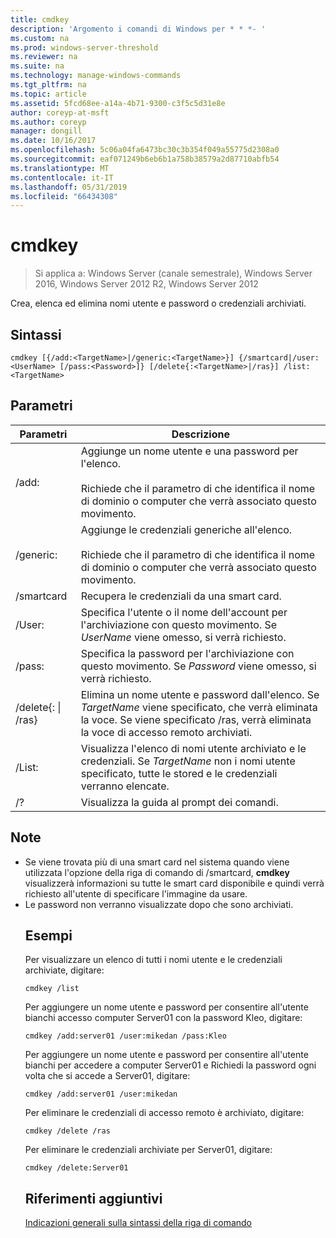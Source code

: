 ```yaml
---
title: cmdkey
description: 'Argomento i comandi di Windows per * * *- '
ms.custom: na
ms.prod: windows-server-threshold
ms.reviewer: na
ms.suite: na
ms.technology: manage-windows-commands
ms.tgt_pltfrm: na
ms.topic: article
ms.assetid: 5fcd68ee-a14a-4b71-9300-c3f5c5d31e8e
author: coreyp-at-msft
ms.author: coreyp
manager: dongill
ms.date: 10/16/2017
ms.openlocfilehash: 5c06a04fa6473bc30c3b354f049a55775d2308a0
ms.sourcegitcommit: eaf071249b6eb6b1a758b38579a2d87710abfb54
ms.translationtype: MT
ms.contentlocale: it-IT
ms.lasthandoff: 05/31/2019
ms.locfileid: "66434308"
---
```

# <a name="cmdkey"></a>cmdkey

>Si applica a: Windows Server (canale semestrale), Windows Server 2016, Windows Server 2012 R2, Windows Server 2012

Crea, elenca ed elimina nomi utente e password o credenziali archiviati.

## <a name="syntax"></a>Sintassi
```
cmdkey [{/add:<TargetName>|/generic:<TargetName>}] {/smartcard|/user:<UserName> [/pass:<Password>]} [/delete{:<TargetName>|/ras}] /list:<TargetName>
```
## <a name="parameters"></a>Parametri

|             Parametri             |                                                                                    Descrizione                                                                                     |
|------------------------------------|------------------------------------------------------------------------------------------------------------------------------------------------------------------------------------|
|         /add:<TargetName>          | Aggiunge un nome utente e una password per l'elenco.<br /><br />Richiede che il parametro di <TargetName> che identifica il nome di dominio o computer che verrà associato questo movimento. |
|       /generic:<TargetName>        |   Aggiunge le credenziali generiche all'elenco.<br /><br />Richiede che il parametro di <TargetName> che identifica il nome di dominio o computer che verrà associato questo movimento.    |
|             /smartcard             |                                                                    Recupera le credenziali da una smart card.                                                                     |
|          /User:<UserName>          |                                 Specifica l'utente o il nome dell'account per l'archiviazione con questo movimento. Se *UserName* viene omesso, si verrà richiesto.                                  |
|          /pass:<Password>          |                                       Specifica la password per l'archiviazione con questo movimento. Se *Password* viene omesso, si verrà richiesto.                                        |
| /delete{:<TargetName> &#124; /ras} |  Elimina un nome utente e password dall'elenco. Se *TargetName* viene specificato, che verrà eliminata la voce. Se viene specificato /ras, verrà eliminata la voce di accesso remoto archiviati.   |
|         /List:<TargetName>         |                  Visualizza l'elenco di nomi utente archiviato e le credenziali. Se *TargetName* non i nomi utente specificato, tutte le stored e le credenziali verranno elencate.                   |
|                 /?                 |                                                                        Visualizza la guida al prompt dei comandi.                                                                        |

## <a name="remarks"></a>Note
- Se viene trovata più di una smart card nel sistema quando viene utilizzata l'opzione della riga di comando di /smartcard, **cmdkey** visualizzerà informazioni su tutte le smart card disponibile e quindi verrà richiesto all'utente di specificare l'immagine da usare.
- Le password non verranno visualizzate dopo che sono archiviati.
  ## <a name="BKMK_examples"></a>Esempi
  Per visualizzare un elenco di tutti i nomi utente e le credenziali archiviate, digitare:
  ```
  cmdkey /list
  ```
  Per aggiungere un nome utente e password per consentire all'utente bianchi accesso computer Server01 con la password Kleo, digitare:
  ```
  cmdkey /add:server01 /user:mikedan /pass:Kleo
  ```
  Per aggiungere un nome utente e password per consentire all'utente bianchi per accedere a computer Server01 e Richiedi la password ogni volta che si accede a Server01, digitare:
  ```
  cmdkey /add:server01 /user:mikedan
  ```
  Per eliminare le credenziali di accesso remoto è archiviato, digitare:
  ```
  cmdkey /delete /ras
  ```
  Per eliminare le credenziali archiviate per Server01, digitare:
  ```
  cmdkey /delete:Server01
  ```
  ## <a name="additional-references"></a>Riferimenti aggiuntivi
  [Indicazioni generali sulla sintassi della riga di comando](command-line-syntax-key.md)
